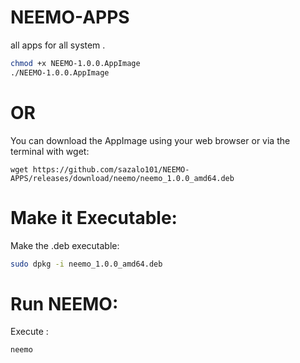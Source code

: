 # NEEMO-APPS

all apps for all system .
```bash
chmod +x NEEMO-1.0.0.AppImage
./NEEMO-1.0.0.AppImage
```
# OR 
You can download the AppImage using your web browser or via the terminal with wget:
```
wget https://github.com/sazalo101/NEEMO-APPS/releases/download/neemo/neemo_1.0.0_amd64.deb
```
# Make it Executable:
Make the .deb executable:
```bash
sudo dpkg -i neemo_1.0.0_amd64.deb
```
# Run NEEMO:

Execute :
```bash
neemo
```
